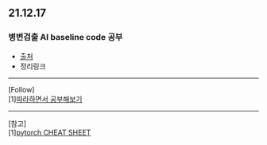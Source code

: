 
## 21.12.17 
### 병변검출 AI baseline code 공부
- [출처](https://dacon.io/competitions/official/235855/codeshare/3725?page=1&dtype=recent)
- 정리링크  
  
---
[Follow]  
[1][따라하면서 공부해보기](https://sseunghyuns.github.io/archives/)
   
    
      
        
        
---
[참고]  
[1][pytorch CHEAT SHEET](https://pytorch.org/tutorials/beginner/ptcheat.html)
